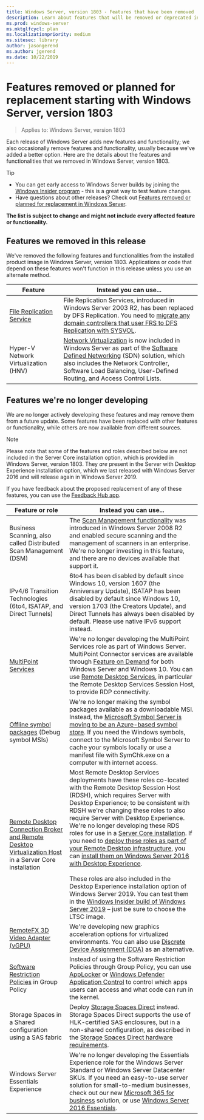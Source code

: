 ```yaml
---
title: Windows Server, version 1803 - Features that have been removed
description: Learn about features that will be removed or deprecated in Windows Server, version 1803, or a future release
ms.prod: windows-server
ms.mktglfcycl: plan
ms.localizationpriority: medium
ms.sitesec: library
author: jasongerend
ms.author: jgerend
ms.date: 10/22/2019
---
```

# Features removed or planned for replacement starting with Windows Server, version 1803

> Applies to: Windows Server, version 1803

Each release of Windows Server adds new features and functionality; we also occasionally remove features and functionality, usually because we've added a better option. Here are the details about the features and functionalities that we removed in Windows Server, version 1803.   

> [!TIP]
> - You can get early access to Windows Server builds by joining the [Windows Insider program](https://insider.windows.com) - this is a great way to test feature changes.
> - Have questions about other releases? Check out [Features removed or planned for replacement in Windows Server](../get-started-19/removed-features.md).

**The list is subject to change and might not include every affected feature or functionality.** 

## Features we removed in this release

We've removed the following features and functionalities from the installed product image in Windows Server, version 1803. Applications or code that depend on these features won't function in this release unless you use an alternate method.   

| Feature	 | Instead you can use... |
| ----------- | -------------------- |
| [File Replication Service](https://support.microsoft.com/en-us/help/4025991/windows-server-version-1709-no-longer-supports-frs)|File Replication Services, introduced in Windows Server 2003 R2, has been replaced by DFS Replication. You need to [migrate any domain controllers that user FRS to DFS Replication with SYSVOL](https://blogs.technet.microsoft.com/filecab/2014/06/25/streamlined-migration-of-frs-to-dfsr-sysvol/). |
| Hyper-V Network Virtualization (HNV)|[Network Virtualization](../networking/sdn/technologies/hyper-v-network-virtualization/whats-new-hyperv-network-virtualization-windows-server.md) is now included in Windows Server as part of the [Software Defined Networking](../networking/sdn/software-defined-networking.md) (SDN) solution, which also includes the Network Controller, Software Load Balancing, User-Defined Routing, and Access Control Lists. |

## Features we're no longer developing

We are no longer actively developing these features and may remove them from a future update. Some features have been replaced with other features or functionality, while others are now available from different sources. 

>[!NOTE]
> Please note that some of the features and roles described below are not included in the Server Core installation option, which is provided in Windows Server, version 1803. They *are* present in the Server with Desktop Experience installation option, which we last released with Windows Server 2016 and will release again in Windows Server 2019.

If you have feedback about the proposed replacement of any of these features, you can use the [Feedback Hub app](https://support.microsoft.com/help/4021566/windows-10-send-feedback-to-microsoft-with-feedback-hub-app). 

| Feature or role	 | Instead you can use... |
| ----------- | --------------------- |
| Business Scanning, also called Distributed Scan Management (DSM)|The [Scan Management functionality](https://docs.microsoft.com/previous-versions/windows/it-pro/windows-server-2008-R2-and-2008/dd759124\(v%3dws.11\)) was introduced in Windows Server 2008 R2 and enabled secure scanning and the management of scanners in an enterprise. We're no longer investing in this feature, and there are no devices available that support it. |
| IPv4/6 Transition Technologies (6to4, ISATAP, and Direct Tunnels)|6to4 has been disabled by default since Windows 10, version 1607 (the Anniversary Update), ISATAP has been disabled by default since Windows 10, version 1703 (the Creators Update), and Direct Tunnels has always been disabled by default. Please use native IPv6 support instead. |
| [MultiPoint Services](../remote/multipoint-services/multipoint-services.md)|We're no longer developing the MultiPoint Services role as part of Windows Server. MultiPoint Connector services are available through [Feature on Demand](https://docs.microsoft.com/windows-hardware/manufacture/desktop/features-on-demand-v2--capabilities) for both Windows Server and Windows 10. You can use [Remote Desktop Services](../remote/remote-desktop-services/welcome-to-rds.md), in particular the Remote Desktop Services Session Host, to provide RDP connectivity. |
| [Offline symbol packages](https://docs.microsoft.com/windows-hardware/drivers/debugger/debugger-download-symbols) (Debug symbol MSIs)|We're no longer making the symbol packages available as a downloadable MSI. Instead, the [Microsoft Symbol Server is moving to be an Azure-based symbol store](https://blogs.msdn.microsoft.com/windbg/2017/10/18/update-on-microsofts-symbol-server/). If you need the Windows symbols, connect to the Microsoft Symbol Server to cache your symbols locally or use a manifest file with SymChk.exe on a computer with internet access. |
| [Remote Desktop Connection Broker and Remote Desktop Virtualization Host](../remote/remote-desktop-services/desktop-hosting-service.md) in a Server Core installation|Most Remote Desktop Services deployments have these roles co-located with the Remote Desktop Session Host (RDSH), which requires Server with Desktop Experience; to be consistent with RDSH we're changing these roles to also require Server with Desktop Experience. We're no longer developing these RDS roles for use in a [Server Core installation](../administration/server-core/what-is-server-core.md). If you need to [deploy these roles as part of your Remote Desktop infrastructure](../remote/remote-desktop-services/rds-deploy-infrastructure.md), you can [install them on Windows Server 2016 with Desktop Experience](getting-started-with-server-with-desktop-experience.md). <br/><br/>These roles are also included in the Desktop Experience installation option of Windows Server 2019. You can test them in the [Windows Insider build of Windows Server 2019](https://docs.microsoft.com/windows-insider/at-work/) – just be sure to choose the LTSC image. |
| [RemoteFX 3D Video Adapter (vGPU)](../remote/remote-desktop-services/rds-remotefx-vgpu.md)|We're developing new graphics acceleration options for virtualized environments. You can also use [Discrete Device Assignment (DDA)](../virtualization/hyper-v/plan/plan-for-deploying-devices-using-discrete-device-assignment.md) as an alternative. |
| [Software Restriction Policies](../identity/software-restriction-policies/software-restriction-policies.md) in Group Policy|Instead of using the Software Restriction Policies through Group Policy, you can use [AppLocker](https://docs.microsoft.com/windows/security/threat-protection/applocker/applocker-overview) or [Windows Defender Application Control](https://docs.microsoft.com/windows/security/threat-protection/windows-defender-application-control) to control which apps users can access and what code can run in the kernel. |
| Storage Spaces in a Shared configuration using a SAS fabric|Deploy [Storage Spaces Direct](../storage/storage-spaces/storage-spaces-direct-overview.md) instead. Storage Spaces Direct supports the use of HLK-certified SAS enclosures, but in a non-shared configuration, as described in the [Storage Spaces Direct hardware requirements](../storage/storage-spaces/storage-spaces-direct-hardware-requirements.md). |
| Windows Server Essentials Experience|We're no longer developing the Essentials Experience role for the Windows Server Standard or Windows Server Datacenter SKUs. If you need an easy-to-use server solution for small-to-medium businesses, check out our new [Microsoft 365 for business](https://www.microsoft.com/microsoft-365/business) solution, or use [Windows Server 2016 Essentials](https://docs.microsoft.com/windows-server-essentials/get-started/get-started). |

